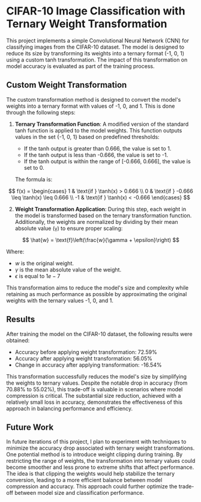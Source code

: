 # CIFAR-10 Image Classification with Ternary Weight Transformation
This project implements a simple Convolutional Neural Network (CNN) for classifying images from the CIFAR-10 dataset. The model is designed to reduce its size by transforming its weights into a ternary format (-1, 0, 1) using a custom tanh transformation. The impact of this transformation on model accuracy is evaluated as part of the training process.

## Custom Weight Transformation

The custom transformation method is designed to convert the model's weights into a ternary format with values of -1, 0, and 1. This is done through the following steps:

1. **Ternary Transformation Function**: A modified version of the standard tanh function is applied to the model weights. This function outputs values in the set \{-1, 0, 1\} based on predefined thresholds:
   - If the tanh output is greater than 0.666, the value is set to 1.
   - If the tanh output is less than -0.666, the value is set to -1.
   - If the tanh output is within the range of [-0.666, 0.666], the value is set to 0.

   The formula is:

$$
   f(x) = 
   \begin{cases} 
   1 & \text{if } \tanh(x) > 0.666 \\
   0 & \text{if } -0.666 \leq \tanh(x) \leq 0.666 \\
   -1 & \text{if } \tanh(x) < -0.666 
   \end{cases}
$$


2. **Weight Transformation Application**: During this step, each weight in the model is transformed based on the ternary transformation function. Additionally, the weights are normalized by dividing by their mean absolute value (`γ`) to ensure proper scaling:

  $$
   \hat{w} = \text{f}\left(\frac{w}{\gamma + \epsilon}\right)
  $$
  
   Where:
   - $w$ is the original weight.
   - $\gamma$ is the mean absolute value of the weight.
   - $\epsilon$ is equal to $1e-7$

This transformation aims to reduce the model's size and complexity while retaining as much performance as possible by approximating the original weights with the ternary values -1, 0, and 1.

## Results
After training the model on the CIFAR-10 dataset, the following results were obtained:

- Accuracy before applying weight transformation: 72.59%
- Accuracy after applying weight transformation: 56.05%
- Change in accuracy after applying transformation: -16.54%

This transformation successfully reduces the model's size by simplifying the weights to ternary values. Despite the notable drop in accuracy (from 70.88% to 55.02%), this trade-off is valuable in scenarios where model compression is critical. The substantial size reduction, achieved with a relatively small loss in accuracy, demonstrates the effectiveness of this approach in balancing performance and efficiency.

## Future Work

In future iterations of this project, I plan to experiment with techniques to minimize the accuracy drop associated with ternary weight transformations. One potential method is to introduce weight clipping during training. By restricting the range of weights, the transformation into ternary values could become smoother and less prone to extreme shifts that affect performance. The idea is that clipping the weights would help stabilize the ternary conversion, leading to a more efficient balance between model compression and accuracy. This approach could further optimize the trade-off between model size and classification performance.
















